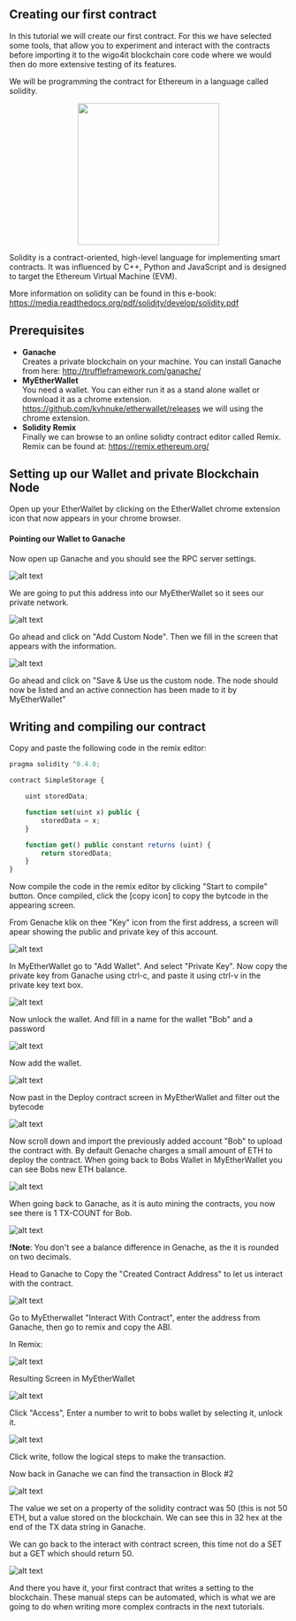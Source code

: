 ## Creating our first contract

In this tutorial we will create our first contract. For this we have selected some tools, that allow you to 
experiment and interact with the contracts before importing it to the wigo4it blockchain core code where we would 
then do more extensive testing of its features.

We will be programming the contract for Ethereum in a language called solidity.

<p align="center">
<img src="../../doc/img/solidity.svg" width="256">
</p>

Solidity is a contract-oriented, high-level language for implementing smart contracts. It was influenced by C++,
Python and JavaScript and is designed to target the Ethereum Virtual Machine (EVM).

More information on solidity can be found in this e-book: 
https://media.readthedocs.org/pdf/solidity/develop/solidity.pdf

## Prerequisites
 
* __Ganache__
  <br/>Creates a private blockchain on your machine. You can install Ganache from here: http://truffleframework.com/ganache/
* __MyEtherWallet__
  <br/> You need a wallet. You can either run it as a stand alone wallet or download it as a chrome extension. https://github.com/kvhnuke/etherwallet/releases
   we will using the chrome extension.
* __Solidity Remix__
  <br/> Finally we can browse to an online solidty contract editor called Remix. Remix can be found at: https://remix.ethereum.org/

## Setting up our Wallet and private Blockchain Node

Open up your EtherWallet by clicking on the EtherWallet chrome extension icon that now appears in your chrome browser.

#### Pointing our Wallet to Ganache

Now open up Ganache and you should see the RPC server settings.

![alt text](./img/ganache-rpc-server.png "Logo Title Text 1")

We are going to put this address into our MyEtherWallet so it sees our private network.

![alt text](./img/myetherwallet-custom-node.png "Logo Title Text 1")

Go ahead and click on "Add Custom Node". Then we fill in the screen that appears with the information.

![alt text](./img/myetherwallet-custom-node-settings.png "Logo Title Text 1")

Go ahead and click on "Save & Use us the custom node. The node should now be listed and an active connection 
has been made to it by MyEtherWallet" 

## Writing and compiling our contract

Copy and paste the following code in the remix editor:

```javascript
pragma solidity ^0.4.0;

contract SimpleStorage {	

	uint storedData;

	function set(uint x) public {
		storedData = x;
	}

	function get() public constant returns (uint) {
		return storedData;
	}
}
```

Now compile the code in the remix editor by clicking "Start to compile" button.
Once compiled, click the [copy icon] to copy the bytcode in the appearing screen.

From Genache klik on thee "Key" icon from the first address, a screen will apear
showing the public and private key of this account.

![alt text](./img/ganache-keys.png "Logo Title Text 1")

In MyEtherWallet go to "Add Wallet". And select "Private Key". Now copy the private
key from Ganache using ctrl-c, and paste it using ctrl-v in the private key
text box.

![alt text](./img/myetherwallet-add-wallet-private-key.png "Logo Title Text 1")

Now unlock the wallet. And fill in a name for the wallet "Bob" and a password

![alt text](./img/myetherwallet-add-wallet-name-password.png "Logo Title Text 1")

Now add the wallet. 


![alt text](./img/remix-copy-bytecode.PNG "Logo Title Text 1")

Now past in the Deploy contract screen in MyEtherWallet and filter out the bytecode

![alt text](./img/myetherwallet-deploy-contract.png "Logo Title Text 1")

Now scroll down and import the previously added account "Bob" to upload the contract with.
By default Genache charges a small amount of ETH to deploy the contract. When going back
to Bobs Wallet in MyEtherWallet you can see Bobs new ETH balance.


![alt text](./img/myetherwallet-bob-wallet-after-deploy.png "Logo Title Text 1")

When going back to Ganache, as it is auto mining the contracts, you now see there is 1 TX-COUNT
for Bob.

![alt text](./img/ganache-tx-deploy.png "Logo Title Text 1")

__!Note__: You don't see a balance difference in Genache, as the it is rounded on two 
decimals.

Head to Ganache to Copy the "Created Contract Address" to let us interact with the contract.

![alt text](./img/ganache-contract-transaction2.png "Logo Title Text 1")

Go to MyEtherwallet "Interact With Contract", enter the address from Ganache, then go to remix
and copy the ABI.

In Remix:

![alt text](./img/remix-copy-abi.PNG "Logo Title Text 1")

Resulting Screen in MyEtherWallet

![alt text](./img/myetherwallet-interact-contract.png "Logo Title Text 1")

Click "Access", Enter a number to writ to bobs wallet by selecting it, unlock it.

![alt text](./img/myetherwallet-interact-contract-write.png "Logo Title Text 1")

Click write, follow the logical steps to make the transaction.

Now back in Ganache we can find the transaction in Block #2

![alt text](./img/ganache-contract-transaction3.png "Logo Title Text 1")

The value we set on a property of the solidity contract was 50 (this is not 50 ETH, but
a value stored on the blockchain. We can see this in 32 hex at the end of the TX data string in
Ganache.

We can go back to the interact with contract screen, this time not do a SET but a GET which should
return 50.

![alt text](./img/myetherwallet-interact-contract-read.png "Logo Title Text 1")

And there you have it, your first contract that writes a setting to the blockchain.
These manual steps can be automated, which is what we are going to do when writing
more complex contracts in the next tutorials.











